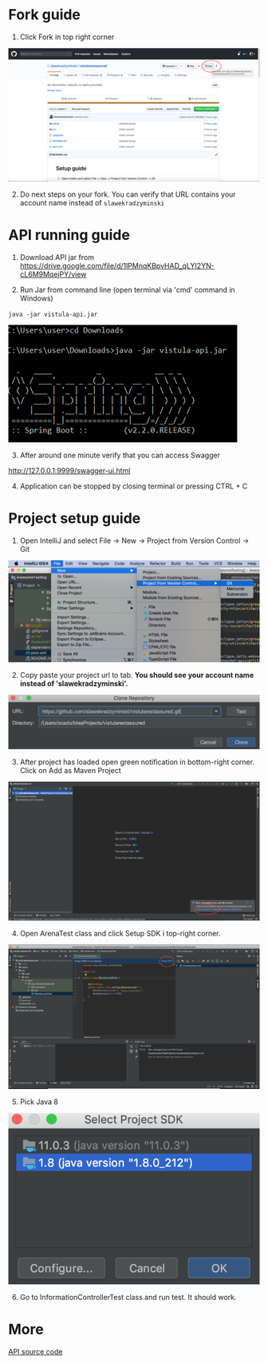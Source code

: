 # Fork guide

1. Click Fork in top right corner

![Screenshot](setup/fork.png)

2. Do next steps on your fork. You can verify that URL contains your account name instead of `slawekradzyminski`

# API running guide

1. Download API jar from https://drive.google.com/file/d/1lPMnqKBpvHAD_qLYI2YN-cL6M9MqejPY/view

2. Run Jar from command line (open terminal via 'cmd' command in Windows)

`java -jar vistula-api.jar`

![Screenshot](setup/jar.PNG)

3. After around one minute verify that you can access Swagger

http://127.0.0.1:9999/swagger-ui.html

4. Application can be stopped by closing terminal or pressing CTRL + C

# Project setup guide

1. Open IntelliJ and select File -> New -> Project from Version Control -> Git

![Screenshot](setup/1.png)

2. Copy paste your project url to tab. **You should see your account name instead of 'slawekradzyminski'.**

![Screenshot](setup/2.png)

3. After project has loaded open green notification in bottom-right corner. Click on Add as Maven Project

![Screenshot](setup/3.png)

4. Open ArenaTest class and click Setup SDK i top-right corner.

![Screenshot](setup/4.png)

5. Pick Java 8

![Screenshot](setup/5.png)

6. Go to InformationControllerTest class and run test. It should work.

# More

[API source code](https://github.com/slawekradzyminski/vistulasampleapi)